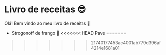 # Livro de receitas 😎

Olá! Bem vindo ao meu livro de receitas 👋

- Strogonoff de frango 🐔
<<<<<<< HEAD
  Pave
=======
>>>>>>> 21740177453ac4001ab779d396af4214e1681a01
